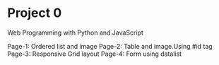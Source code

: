 # Project 0
Web Programming with Python and JavaScript

Page-1: Ordered list and image
Page-2: Table and image.Using #id tag
Page-3: Responsive Grid layout
Page-4: Form using datalist